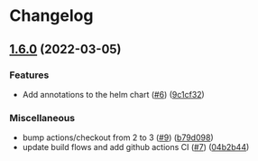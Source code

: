 # Changelog

## [1.6.0](https://www.github.com/LucasRoesler/openfaas-loki/compare/v1.5.0...v1.6.0) (2022-03-05)


### Features

* Add annotations to the helm chart ([#6](https://www.github.com/LucasRoesler/openfaas-loki/issues/6)) ([9c1cf32](https://www.github.com/LucasRoesler/openfaas-loki/commit/9c1cf32019aab44f20e57862cbc74285f6723796))


### Miscellaneous

* bump actions/checkout from 2 to 3 ([#9](https://www.github.com/LucasRoesler/openfaas-loki/issues/9)) ([b79d098](https://www.github.com/LucasRoesler/openfaas-loki/commit/b79d0982ca936b7f467876588f01138bca1be1be))
* update build flows and add github actions CI ([#7](https://www.github.com/LucasRoesler/openfaas-loki/issues/7)) ([04b2b44](https://www.github.com/LucasRoesler/openfaas-loki/commit/04b2b4424f880745fb0c264016668ad8c81a1dc4))
